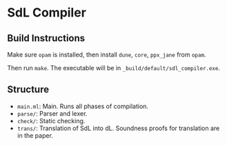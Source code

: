 # SdL Compiler

## Build Instructions

Make sure `opam` is installed, then install `dune`, `core`, `ppx_jane` from
`opam`.

Then run `make`. The executable will be in `_build/default/sdl_compiler.exe`.

## Structure
  - `main.ml`: Main. Runs all phases of compilation.
  - `parse/`: Parser and lexer.
  - `check/`: Static checking.
  - `trans/`: Translation of SdL into dL. Soundness proofs for translation
    are in the paper.
